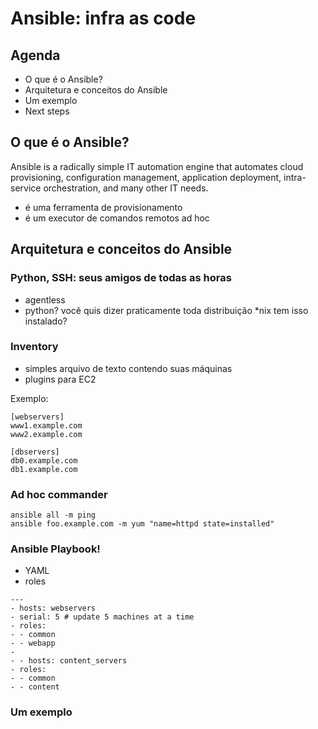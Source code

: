 # Ansible: infra as code

## Agenda

* O que é o Ansible?
* Arquitetura e conceitos do Ansible
* Um exemplo
* Next steps

## O que é o Ansible?

Ansible is a radically simple IT automation engine that automates cloud provisioning, configuration management, application deployment, intra-service orchestration, and many other IT needs.

* é uma ferramenta de provisionamento
* é um executor de comandos remotos ad hoc


## Arquitetura e conceitos do Ansible

### Python, SSH: seus amigos de todas as horas

* agentless
* python? você quis dizer praticamente toda distribuição *nix tem isso instalado?

### Inventory

* simples arquivo de texto contendo suas máquinas
* plugins para EC2

Exemplo:
```
[webservers]
www1.example.com
www2.example.com

[dbservers]
db0.example.com
db1.example.com
```

### Ad hoc commander

```
ansible all -m ping
ansible foo.example.com -m yum "name=httpd state=installed"
```

### Ansible Playbook!

* YAML
* roles

```
---
- hosts: webservers
- serial: 5 # update 5 machines at a time
- roles:
- - common
- - webapp
-
- - hosts: content_servers
- roles:
- - common
- - content
```

### Um exemplo
